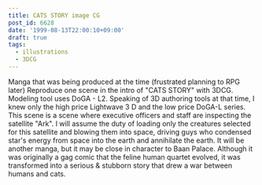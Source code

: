 ```yaml
---
title: CATS STORY image CG
post_id: 6628
date: '1999-08-13T22:00:10+09:00'
draft: true
tags:
  - illustrations
  - 3DCG
---
```


Manga that was being produced at the time (frustrated planning to RPG later) Reproduce one scene in the intro of "CATS STORY" with 3DCG. Modeling tool uses DoGA - L2. Speaking of 3D authoring tools at that time, I knew only the high price Lightwave 3 D and the low price DoGA-L series. This scene is a scene where executive officers and staff are inspecting the satellite "Ark". I will assume the duty of loading only the creatures selected for this satellite and blowing them into space, driving guys who condensed star's energy from space into the earth and annihilate the earth. It will be another manga, but it may be close in character to Baan Palace. Although it was originally a gag comic that the feline human quartet evolved, it was transformed into a serious & stubborn story that drew a war between humans and cats.
